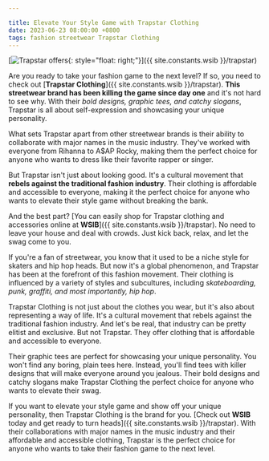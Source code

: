```yaml
---

title: Elevate Your Style Game with Trapstar Clothing
date: 2023-06-23 08:00:00 +0800
tags: fashion streetwear Trapstar Clothing
---
```


[![Trapstar offers](https://i.imgur.com/hIgXfprm.jpg){: style="float: right;"}]({{ site.constants.wsib }}/trapstar)

Are you ready to take your fashion game to the next level? If so, you need to check out [**Trapstar Clothing**]({{ site.constants.wsib }}/trapstar). **This streetwear brand has been killing the game since day one** and it's not hard to see why. With their *bold designs, graphic tees, and catchy slogans*, Trapstar is all about self-expression and showcasing your unique personality.

What sets Trapstar apart from other streetwear brands is their ability to collaborate with major names in the music industry. They've worked with everyone from Rihanna to A$AP Rocky, making them the perfect choice for anyone who wants to dress like their favorite rapper or singer.

But Trapstar isn't just about looking good. It's a cultural movement that **rebels against the traditional fashion industry**. Their clothing is affordable and accessible to everyone, making it the perfect choice for anyone who wants to elevate their style game without breaking the bank.

And the best part? [You can easily shop for Trapstar clothing and accessories online at **WSIB**]({{ site.constants.wsib }}/trapstar). No need to leave your house and deal with crowds. Just kick back, relax, and let the swag come to you.

If you're a fan of streetwear, you know that it used to be a niche style for skaters and hip hop heads. But now it's a global phenomenon, and Trapstar has been at the forefront of this fashion movement. Their clothing is influenced by a variety of styles and subcultures, including *skateboarding, punk, graffiti, and most importantly, hip hop*.

Trapstar Clothing is not just about the clothes you wear, but it's also about representing a way of life. It's a cultural movement that rebels against the traditional fashion industry. And let's be real, that industry can be pretty elitist and exclusive. But not Trapstar. They offer clothing that is affordable and accessible to everyone.

Their graphic tees are perfect for showcasing your unique personality. You won't find any boring, plain tees here. Instead, you'll find tees with killer designs that will make everyone around you jealous. Their bold designs and catchy slogans make Trapstar Clothing the perfect choice for anyone who wants to elevate their swag.

If you want to elevate your style game and show off your unique personality, then Trapstar Clothing is the brand for you. [Check out **WSIB** today and get ready to turn heads]({{ site.constants.wsib }}/trapstar). With their collaborations with major names in the music industry and their affordable and accessible clothing, Trapstar is the perfect choice for anyone who wants to take their fashion game to the next level.
